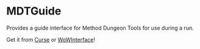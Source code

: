 # MDTGuide

Provides a guide interface for Method Dungeon Tools for use during a run.

Get it from [Curse](https://www.curseforge.com/wow/addons/MDTGuide) or [WoWInterface](https://www.wowinterface.com/downloads/info25062-MDTGuide.html)!
